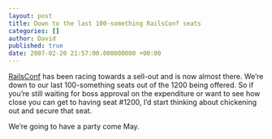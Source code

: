 ```yaml
---
layout: post
title: Down to the last 100-something RailsConf seats
categories: []
author: David
published: true
date: 2007-02-20 21:57:00.000000000 +00:00
---
```

<p><a href="http://conferences.oreillynet.com/rails/">RailsConf</a> has been racing towards a sell-out and is now almost there. We&#8217;re down to our last 100-something seats out of the 1200 being offered. So if you&#8217;re still waiting for boss approval on the expenditure or want to see how close you can get to having seat #1200, I&#8217;d start thinking about chickening out and secure that seat.</p>
<p>We&#8217;re going to have a party come May.</p>